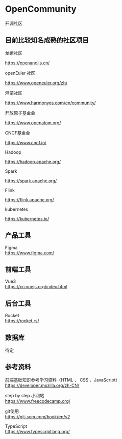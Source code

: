# OpenCommunity

开源社区

## 目前比较知名成熟的社区项目

龙蜥社区

https://openanolis.cn/

openEuler 社区

https://www.openeuler.org/zh/

鸿蒙社区

https://www.harmonyos.com/cn/community/

开放原子基金会

https://www.openatom.org/

CNCF基金会

https://www.cncf.io/

Hadoop

https://hadoop.apache.org/

Spark

https://spark.apache.org/

Flink

https://flink.apache.org/

kubernetes

https://kubernetes.io/


## 产品工具

Figma  
https://www.figma.com/

## 前端工具

Vue3  
https://cn.vuejs.org/index.html

## 后台工具

Rocket  
https://rocket.rs/

## 数据库

待定

## 参考资料

前端基础知识参考学习资料（HTML 、 CSS 、JavaScript）  
https://developer.mozilla.org/zh-CN/

step by step 小网站  
https://www.freecodecamp.org/

git使用  
https://git-scm.com/book/en/v2

TypeScript  
https://www.typescriptlang.org/